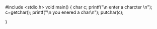 #include <stdio.h>
 void main() {
    char c;
    printf("\n enter a charcter \n");
    c=getchar();
    printf("\n you enered a char\n");
    putchar(c);
    
  
}
